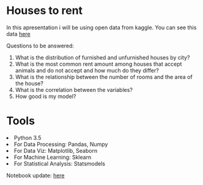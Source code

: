 # Houses to rent
 In this apresentation i will be using open data from kaggle. You can see this data <a href='https://www.kaggle.com/rubenssjr/brasilian-houses-to-rent'>here</a>
 
 Questions to be answered:

1. What is the distribution of furnished and unfurnished houses by city? <br>
2. What is the most common rent amount among houses that accept
animals and do not accept and how much do they differ? <br>
3. What is the relationship between the number of rooms and the area of the house? <br>
4. What is the correlation between the variables? <br>
5. How good is my model? <br>

# Tools

<li>Python 3.5</li>
<li>For Data Processing: Pandas, Numpy</li>
<li>For Data Viz: Matplotlib, Seaborn</li>
<li>For Machine Learning: Sklearn</li>
<li>For Statistical Analysis: Statsmodels</li>

Notebook update: <a href='https://github.com/JulioHenri/Houses-to-rent/blob/master/houses_to_rent3.ipynb'>here</a>
